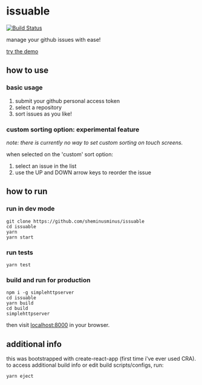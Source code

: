 # issuable
[![Build Status](https://travis-ci.com/sheminusminus/issuable.svg?branch=master)](https://travis-ci.com/sheminusminus/issuable)

manage your github issues with ease!

[try the demo](https://issuable.now.sh)

## how to use

### basic usage

1. submit your github personal access token
2. select a repository
3. sort issues as you like!

### custom sorting option: experimental feature

*note: there is currently no way to set custom sorting on touch screens.*

when selected on the 'custom' sort option:

1. select an issue in the list
2. use the UP and DOWN arrow keys to reorder the issue

## how to run

### run in dev mode

```
git clone https://github.com/sheminusminus/issuable
cd issuable
yarn
yarn start
```

### run tests

`yarn test`

### build and run for production

```
npm i -g simplehttpserver
cd issuable
yarn build
cd build
simplehttpserver
```

then visit [localhost:8000](http://localhost:8000) in your browser.

## additional info

this was bootstrapped with create-react-app (first time i've ever used CRA).
to access additional build info or edit build scripts/configs, run:

`yarn eject`
